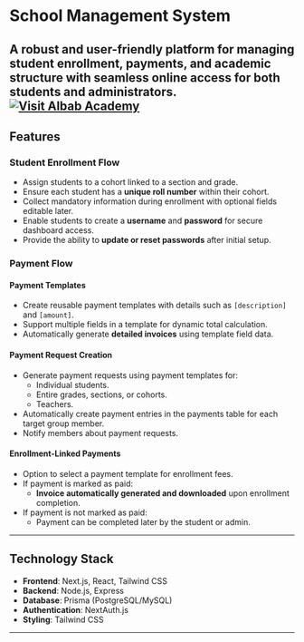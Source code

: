 # **School Management System**

A robust and user-friendly platform for managing student enrollment, payments, and academic structure with seamless online access for both students and administrators.
[![Visit Albab Academy](https://img.shields.io/badge/Visit-Albab%20Academy-blue?style=for-the-badge)](https://albabacademy.org)
---

## **Features**

### **Student Enrollment Flow**
- Assign students to a cohort linked to a section and grade.
- Ensure each student has a **unique roll number** within their cohort.
- Collect mandatory information during enrollment with optional fields editable later.
- Enable students to create a **username** and **password** for secure dashboard access.
- Provide the ability to **update or reset passwords** after initial setup.

### **Payment Flow**

#### **Payment Templates**
- Create reusable payment templates with details such as `[description]` and `[amount]`.
- Support multiple fields in a template for dynamic total calculation.
- Automatically generate **detailed invoices** using template field data.

#### **Payment Request Creation**
- Generate payment requests using payment templates for:
  - Individual students.
  - Entire grades, sections, or cohorts.
  - Teachers.
- Automatically create payment entries in the payments table for each target group member.
- Notify members about payment requests.

#### **Enrollment-Linked Payments**
- Option to select a payment template for enrollment fees.
- If payment is marked as paid:
  - **Invoice automatically generated and downloaded** upon enrollment completion.
- If payment is not marked as paid:
  - Payment can be completed later by the student or admin.

---

## **Technology Stack**
- **Frontend**: Next.js, React, Tailwind CSS
- **Backend**: Node.js, Express
- **Database**: Prisma (PostgreSQL/MySQL)
- **Authentication**: NextAuth.js
- **Styling**: Tailwind CSS

---

